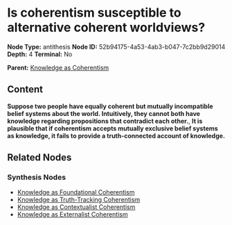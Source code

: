 # Is coherentism susceptible to alternative coherent worldviews?

**Node Type:** antithesis
**Node ID:** 52b94175-4a53-4ab3-b047-7c2bb9d29014
**Depth:** 4
**Terminal:** No

**Parent:** [Knowledge as Coherentism](knowledge-as-coherentism-synthesis-461343d0-f2db-4863-8551-2cd4fb79f3be.md)

## Content

**Suppose two people have equally coherent but mutually incompatible belief systems about the world. Intuitively, they cannot both have knowledge regarding propositions that contradict each other.**, **It is plausible that if coherentism accepts mutually exclusive belief systems as knowledge, it fails to provide a truth-connected account of knowledge.**

## Related Nodes

### Synthesis Nodes

- [Knowledge as Foundational Coherentism](knowledge-as-foundational-coherentism-synthesis-64ddcb42-860f-4287-9e21-6ad250f82d7d.md)
- [Knowledge as Truth-Tracking Coherentism](knowledge-as-truth-tracking-coherentism-synthesis-fbb1d22b-f0a3-450b-816a-b89b830dd333.md)
- [Knowledge as Contextualist Coherentism](knowledge-as-contextualist-coherentism-synthesis-99f3ed53-877d-4673-9e56-1d06e254ea62.md)
- [Knowledge as Externalist Coherentism](knowledge-as-externalist-coherentism-synthesis-50c8eaa3-e8ac-44a3-b5a9-66a592c1aa26.md)
